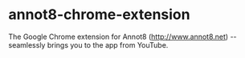 # annot8-chrome-extension
The Google Chrome extension for Annot8 (http://www.annot8.net) -- seamlessly brings you to the app from YouTube.
